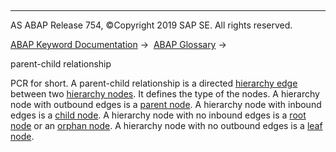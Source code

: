   

* * *

AS ABAP Release 754, ©Copyright 2019 SAP SE. All rights reserved.

[ABAP Keyword Documentation](javascript:call_link\('abenabap.htm'\)) →  [ABAP Glossary](javascript:call_link\('abenabap_glossary.htm'\)) → 

parent-child relationship

PCR for short. A parent-child relationship is a directed [hierarchy edge](javascript:call_link\('abenhierarchy_edge_glosry.htm'\) "Glossary Entry") between two [hierarchy nodes](javascript:call_link\('abenhierarchy_node_glosry.htm'\) "Glossary Entry"). It defines the type of the nodes. A hierarchy node with outbound edges is a [parent node](javascript:call_link\('abenparent_node_glosry.htm'\) "Glossary Entry"). A hierarchy node with inbound edges is a [child node](javascript:call_link\('abenparent_node_glosry.htm'\) "Glossary Entry"). A hierarchy node with no inbound edges is a [root node](javascript:call_link\('abenroot_node_glosry.htm'\) "Glossary Entry") or an [orphan node](javascript:call_link\('abenorphan_node_glosry.htm'\) "Glossary Entry"). A hierarchy node with no outbound edges is a [leaf node](javascript:call_link\('abenleaf_node_glosry.htm'\) "Glossary Entry").